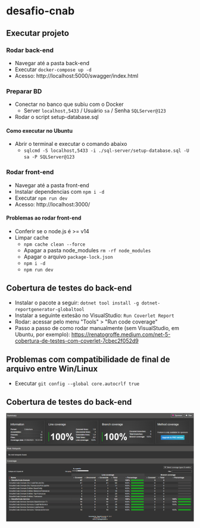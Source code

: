 # desafio-cnab

## Executar projeto

### Rodar back-end
- Navegar até a pasta back-end
- Executar `docker-compose up -d`
- Acesso: http://localhost:5000/swagger/index.html

### Preparar BD
- Conectar no banco que subiu com o Docker
  - Server `localhost,5433` / Usuário `sa` / Senha `SQLServer@123`
- Rodar o script setup-database.sql

#### Como executar no Ubuntu
- Abrir o terminal e executar o comando abaixo
  - `sqlcmd -S localhost,5433 -i ./sql-server/setup-database.sql -U sa -P SQLServer@123`

### Rodar front-end
- Navegar até a pasta front-end
- Instalar dependencias com `npm i -d`
- Executar `npm run dev`
- Acesso: http://localhost:3000/

#### Problemas ao rodar front-end
- Conferir se o node.js é >= v14
- Limpar cache
  - `npm cache clean --force`
  - Apagar a pasta node_modules `rm -rf node_modules`
  - Apagar o arquivo `package-lock.json`
  - `npm i -d`
  - `npm run dev`

## Cobertura de testes do back-end
- Instalar o pacote a seguir: `dotnet tool install -g dotnet-reportgenerator-globaltool`
- Instalar a seguinte extesão no VisualStudio: `Run Coverlet Report`
- Rodar: acessar pelo menu "Tools" > "Run code coverage"
- Passo a passo de como rodar manualmente (sem VisualStudio, em Ubuntu, por exemplo): https://renatogroffe.medium.com/net-5-cobertura-de-testes-com-coverlet-7cbec2f052d9

## Problemas com compatibilidade de final de arquivo entre Win/Linux
- Executar `git config --global core.autocrlf true`

## Cobertura de testes do back-end
![Cobertura de testes do back-end](./back-end/coverage.png)
